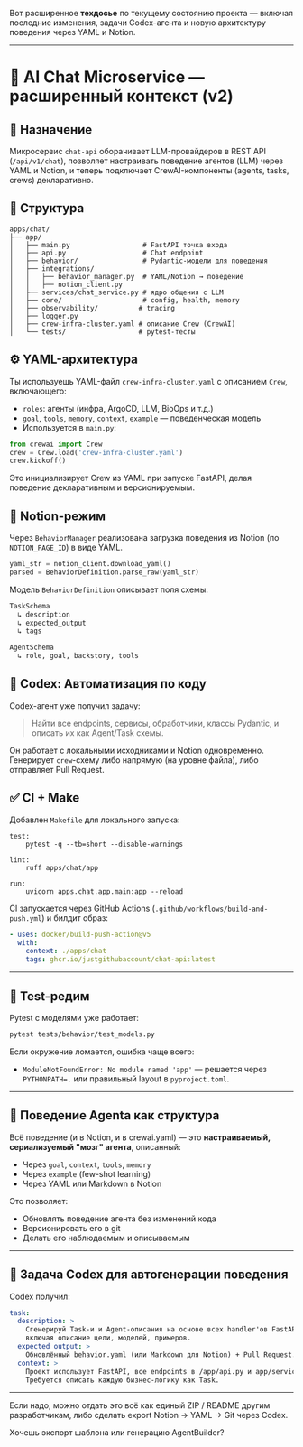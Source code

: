 Вот расширенное **техдосье** по текущему состоянию проекта — включая последние изменения, задачи Codex-агента и новую архитектуру поведения через YAML и Notion.

---

# 🧠 **AI Chat Microservice — расширенный контекст (v2)**

## 🔧 Назначение
Микросервис `chat-api` оборачивает LLM-провайдеров в REST API (`/api/v1/chat`), позволяет настраивать поведение агентов (LLM) через YAML и Notion, и теперь подключает CrewAI-компоненты (agents, tasks, crews) декларативно.

## 📁 Структура

```
apps/chat/
├── app/
│   ├── main.py                  # FastAPI точка входа
│   ├── api.py                   # Chat endpoint
│   ├── behavior/                # Pydantic-модели для поведения
│   ├── integrations/
│   │   ├── behavior_manager.py  # YAML/Notion → поведение
│   │   ├── notion_client.py
│   ├── services/chat_service.py # ядро общения с LLM
│   ├── core/                    # config, health, memory
│   ├── observability/          # tracing
│   ├── logger.py
│   ├── crew-infra-cluster.yaml # описание Crew (CrewAI)
│   └── tests/                  # pytest-тесты
```

## ⚙️ YAML-архитектура

Ты используешь YAML-файл `crew-infra-cluster.yaml` с описанием `Crew`, включающего:

- `roles`: агенты (инфра, ArgoCD, LLM, BioOps и т.д.)
- `goal`, `tools`, `memory`, `context`, `example` — поведенческая модель
- Используется в `main.py`:

```python
from crewai import Crew
crew = Crew.load('crew-infra-cluster.yaml')
crew.kickoff()
```

Это инициализирует Crew из YAML при запуске FastAPI, делая поведение декларативным и версионируемым.

## 🧠 Notion-режим

Через `BehaviorManager` реализована загрузка поведения из Notion (по `NOTION_PAGE_ID`) в виде YAML.

```python
yaml_str = notion_client.download_yaml()
parsed = BehaviorDefinition.parse_raw(yaml_str)
```

Модель `BehaviorDefinition` описывает поля схемы:

```python
TaskSchema
  ↳ description
  ↳ expected_output
  ↳ tags

AgentSchema
  ↳ role, goal, backstory, tools
```

## 🔬 Codex: Автоматизация по коду

Codex-агент уже получил задачу:

> Найти все endpoints, сервисы, обработчики, классы Pydantic, и описать их как Agent/Task схемы.

Он работает с локальными исходниками и Notion одновременно. Генерирует `crew`-схему либо напрямую (на уровне файла), либо отправляет Pull Request.

## ✅ CI + Make

Добавлен `Makefile` для локального запуска:

```make
test:
	pytest -q --tb=short --disable-warnings

lint:
	ruff apps/chat/app

run:
	uvicorn apps.chat.app.main:app --reload
```

CI запускается через GitHub Actions (`.github/workflows/build-and-push.yml`) и билдит образ:

```yaml
- uses: docker/build-push-action@v5
  with:
    context: ./apps/chat
    tags: ghcr.io/justgithubaccount/chat-api:latest
```

---

## 🧪 Test-редим
Pytest с моделями уже работает:

```bash
pytest tests/behavior/test_models.py
```

Если окружение ломается, ошибка чаще всего:

- `ModuleNotFoundError: No module named 'app'` — решается через `PYTHONPATH=.` или правильный layout в `pyproject.toml`.

---

## 🧠 Поведение Agenta как структура

Всё поведение (и в Notion, и в crewai.yaml) — это **настраиваемый, сериализуемый "мозг" агента**, описанный:

- Через `goal`, `context`, `tools`, `memory`
- Через `example` (few-shot learning)
- Через YAML или Markdown в Notion

Это позволяет:

- Обновлять поведение агента без изменений кода
- Версионировать его в git
- Делать его наблюдаемым и описываемым

---

## 🧩 Задача Codex для автогенерации поведения

Codex получил:

```yaml
task:
  description: >
    Сгенерируй Task-и и Agent-описания на основе всех handler'ов FastAPI,
    включая описание цели, моделей, примеров.
  expected_output: >
    Обновлённый behavior.yaml (или Markdown для Notion) + Pull Request.
  context: >
    Проект использует FastAPI, все endpoints в /app/api.py и app/services.
    Требуется описать каждую бизнес-логику как Task.
```

---

Если надо, можно отдать это всё как единый ZIP / README другим разработчикам, либо сделать export Notion → YAML → Git через Codex.

Хочешь экспорт шаблона или генерацию AgentBuilder?